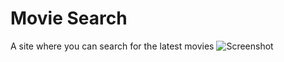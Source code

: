 # Movie Search
  A site where you can search for the latest movies
![Screenshot](https://github.com/seyon123/Movie-Search/blob/master/images/Screenshot.png)
